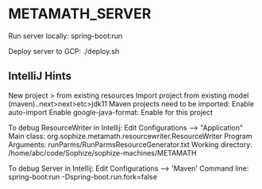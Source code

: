 # METAMATH_SERVER
Run server locally:
spring-boot:run

Deploy server to GCP:
./deploy.sh

## IntelliJ Hints

New project > from existing resources
Import project from existing model (maven)..next>next>etc>jdk11
Maven projects need to be imported: Enable auto-import
Enable google-java-format: Enable for this project

To debug ResourceWriter in Intellij:
Edit Configurations --> "Application"
Main class: org.sophize.metamath.resourcewriter.ResourceWriter
Program Arguments: runParms/RunParmsResourceGenerator.txt
Working directory: /home/abc/code/Sophize/sophize-machines/METAMATH

To debug Server in Intellij:
Edit Configurations --> 'Maven'
Command line: spring-boot:run -Dspring-boot.run.fork=false
